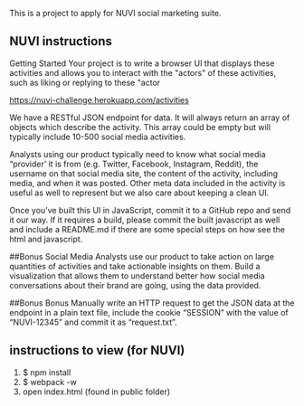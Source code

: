 This is a project to apply for NUVI social marketing suite.

## NUVI instructions

Getting Started
Your project is to write a browser UI that displays these activities and allows you to interact with the "actors" of these activities, such as liking or replying to these "actor

https://nuvi-challenge.herokuapp.com/activities

We have a RESTful JSON endpoint for data. It will always return an array of objects which describe the activity. This array could be empty but will typically include 10-500 social media activities.

Analysts using our product typically need to know what social media “provider’ it is from (e.g. Twitter, Facebook, Instagram, Reddit), the username on that social media site, the content of the activity, including media, and when it was posted. Other meta data included in the activity is useful as well to represent but we also care about keeping a clean UI.

Once you’ve built this UI in JavaScript, commit it to a GitHub repo and send it our way. If it requires a build, please commit the built javascript as well and include a README.md if there are some special steps on how see the html and javascript.

##Bonus
Social Media Analysts use our product to take action on large quantities of activities and take actionable insights on them. Build a visualization that allows them to understand better how social media conversations about their brand are going, using the data provided.

##Bonus Bonus
Manually write an HTTP request to get the JSON data at the endpoint in a plain text file, include the cookie “SESSION” with the value of “NUVI-12345” and commit it as “request.txt”.

## instructions to view (for NUVI)

1. $ npm install
2. $ webpack -w
3. open index.html (found in public folder)
